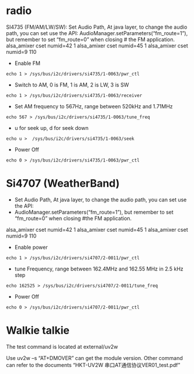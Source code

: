 radio
========


SI4735 (FM/AM/LW/SW): 
Set Audio Path, At java layer, to change the audio path, you can set use the API:
AudioManager.setParameters(“fm_route=1”), but remember to set “fm_route=0” when closing # the FM application.
alsa_amixer cset numid=42 1
alsa_amixer cset numid=45 1 
alsa_amixer cset numid=9 110


* Enable FM
```
echo 1 > /sys/bus/i2c/drivers/si4735/1-0063/pwr_ctl
```

* Switch to AM, 0 is FM, 1 is AM, 2 is LW, 3 is SW
```
echo 1 > /sys/bus/i2c/drivers/si4735/1-0063/receiver
```


* Set AM frequency to 567Hz, range between 520kHz and 1.71MHz
```
echo 567 > /sys/bus/i2c/drivers/si4735/1-0063/tune_freq
```

* u for seek up, d for seek down
```
echo u >  /sys/bus/i2c/drivers/si4735/1-0063/seek
```

* Power Off
```
echo 0 > /sys/bus/i2c/drivers/si4735/1-0063/pwr_ctl
```


Si4707 (WeatherBand)
=============================================================================

* Set Audio Path, At java layer, to change the audio path, you can set use the API:
* AudioManager.setParameters(“fm_route=1”), but remember to set “fm_route=0” when closing #the FM application.

alsa_amixer cset numid=42 1
alsa_amixer cset numid=45 1 
alsa_amixer cset numid=9 110

* Enable power
```
echo 1 > /sys/bus/i2c/drivers/si4707/2-0011/pwr_ctl
```

* tune Frequency, range between 162.4MHz and 162.55 MHz in 2.5 kHz step
```
echo 162525 > /sys/bus/i2c/drivers/si4707/2-0011/tune_freq
```

* Power Off
```
echo 0 > /sys/bus/i2c/drivers/si4707/2-0011/pwr_ctl
```

 Walkie talkie
=================================================================
The test command is located at external/uv2w

Use uv2w –s “AT+DMOVER” can get the module version. Other command can refer to the documents “HKT-UV2W 串口AT通信协议VER01_test.pdf”
